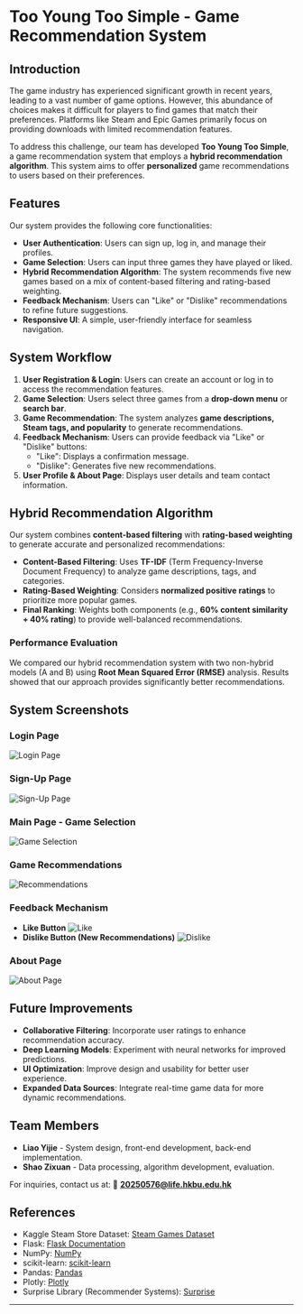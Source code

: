 # Too Young Too Simple - Game Recommendation System

## Introduction
The game industry has experienced significant growth in recent years, leading to a vast number of game options. However, this abundance of choices makes it difficult for players to find games that match their preferences. Platforms like Steam and Epic Games primarily focus on providing downloads with limited recommendation features.

To address this challenge, our team has developed **Too Young Too Simple**, a game recommendation system that employs a **hybrid recommendation algorithm**. This system aims to offer **personalized** game recommendations to users based on their preferences.

## Features
Our system provides the following core functionalities:

- **User Authentication**: Users can sign up, log in, and manage their profiles.
- **Game Selection**: Users can input three games they have played or liked.
- **Hybrid Recommendation Algorithm**: The system recommends five new games based on a mix of content-based filtering and rating-based weighting.
- **Feedback Mechanism**: Users can "Like" or "Dislike" recommendations to refine future suggestions.
- **Responsive UI**: A simple, user-friendly interface for seamless navigation.

## System Workflow
1. **User Registration & Login**: Users can create an account or log in to access the recommendation features.
2. **Game Selection**: Users select three games from a **drop-down menu** or **search bar**.
3. **Game Recommendation**: The system analyzes **game descriptions, Steam tags, and popularity** to generate recommendations.
4. **Feedback Mechanism**: Users can provide feedback via "Like" or "Dislike" buttons:
   - "Like": Displays a confirmation message.
   - "Dislike": Generates five new recommendations.
5. **User Profile & About Page**: Displays user details and team contact information.

## Hybrid Recommendation Algorithm
Our system combines **content-based filtering** with **rating-based weighting** to generate accurate and personalized recommendations:

- **Content-Based Filtering**: Uses **TF-IDF** (Term Frequency-Inverse Document Frequency) to analyze game descriptions, tags, and categories.
- **Rating-Based Weighting**: Considers **normalized positive ratings** to prioritize more popular games.
- **Final Ranking**: Weights both components (e.g., **60% content similarity + 40% rating**) to provide well-balanced recommendations.

### Performance Evaluation
We compared our hybrid recommendation system with two non-hybrid models (A and B) using **Root Mean Squared Error (RMSE)** analysis. Results showed that our approach provides significantly better recommendations.

## System Screenshots
### **Login Page**
![Login Page](login.png)

### **Sign-Up Page**
![Sign-Up Page](signup.png)

### **Main Page - Game Selection**
![Game Selection](main.png)

### **Game Recommendations**
![Recommendations](recommendations.png)

### **Feedback Mechanism**
- **Like Button**
  ![Like](like.png)
- **Dislike Button (New Recommendations)**
  ![Dislike](dislike.png)

### **About Page**
![About Page](about.png)

## Future Improvements
- **Collaborative Filtering**: Incorporate user ratings to enhance recommendation accuracy.
- **Deep Learning Models**: Experiment with neural networks for improved predictions.
- **UI Optimization**: Improve design and usability for better user experience.
- **Expanded Data Sources**: Integrate real-time game data for more dynamic recommendations.

## Team Members
- **Liao Yijie** - System design, front-end development, back-end implementation.
- **Shao Zixuan** - Data processing, algorithm development, evaluation.

For inquiries, contact us at:
📧 **20250576@life.hkbu.edu.hk**

## References
- Kaggle Steam Store Dataset: [Steam Games Dataset](https://www.kaggle.com/datasets/nikdavis/steam-store-games?select=steam.csv)
- Flask: [Flask Documentation](https://flask.palletsprojects.com/)
- NumPy: [NumPy](https://numpy.org/)
- scikit-learn: [scikit-learn](https://scikit-learn.org/stable/)
- Pandas: [Pandas](https://pandas.pydata.org/)
- Plotly: [Plotly](https://plotly.com/python/)
- Surprise Library (Recommender Systems): [Surprise](http://surpriselib.com/)

---
